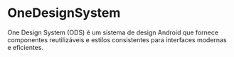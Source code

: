# OneDesignSystem
One Design System (ODS) é um sistema de design Android que fornece componentes reutilizáveis e estilos consistentes para interfaces modernas e eficientes.
